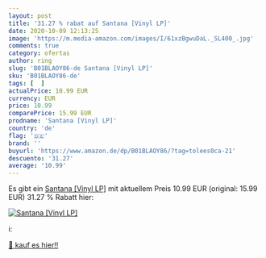 ```yaml
---
layout: post
title: '31.27 % rabat auf Santana [Vinyl LP]'
date: 2020-10-09 12:13:25
image: 'https://m.media-amazon.com/images/I/61xzBgwuDaL._SL400_.jpg'
comments: true
category: ofertas
author: ring
slug: 'B01BLAOY86-de Santana [Vinyl LP]'
sku: 'B01BLAOY86-de'
tags: [  ]
actualPrice: 10.99 EUR
currency: EUR
price: 10.99
comparePrice: 15.99 EUR
prodname: 'Santana [Vinyl LP]'
country: 'de'
flag: '🇩🇪'
brand: ''
buyurl: 'https://www.amazon.de/dp/B01BLAOY86/?tag=tolees0ca-21'
descuento: '31.27'
average: '10.99'
---
```


Es gibt ein [Santana [Vinyl LP]](https://www.amazon.de/dp/B01BLAOY86/?tag=tolees0ca-21) mit aktuellem Preis 10.99 EUR (original: 15.99 EUR) 31.27 % Rabatt hier:

[![Santana [Vinyl LP]](https://m.media-amazon.com/images/I/61xzBgwuDaL._SL400_.jpg)](https://www.amazon.de/dp/B01BLAOY86/?tag=tolees0ca-21)

ℹ️:


[🛒 kauf es hier!!](https://www.amazon.de/dp/B01BLAOY86/?tag=tolees0ca-21)
